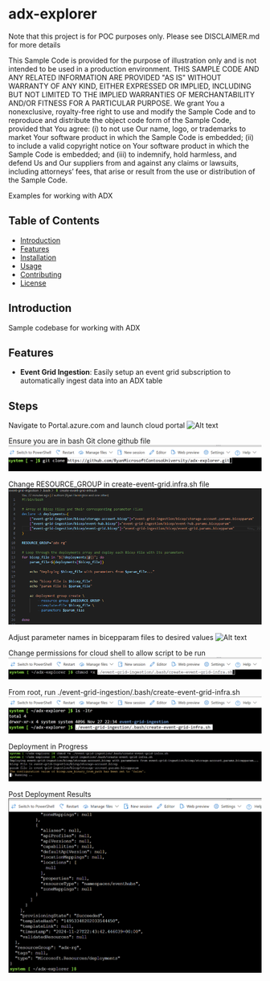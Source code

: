 # adx-explorer
Note that this project is for POC purposes only.  Please see DISCLAIMER.md for more details


This Sample Code is provided for the purpose of illustration only and is not intended to be used in a production environment.
THIS SAMPLE CODE AND ANY RELATED INFORMATION ARE PROVIDED "AS IS" WITHOUT WARRANTY OF ANY KIND, 
EITHER EXPRESSED OR IMPLIED, INCLUDING BUT NOT LIMITED TO THE IMPLIED WARRANTIES OF MERCHANTABILITY 
AND/OR FITNESS FOR A PARTICULAR PURPOSE.  We grant You a nonexclusive, royalty-free right to use and 
modify the Sample Code and to reproduce and distribute the object code form of the Sample Code, provided that 
You agree: (i) to not use Our name, logo, or trademarks to market Your software product in which the Sample Code
is embedded; (ii) to include a valid copyright notice on Your software product in which the Sample Code is embedded;
and (iii) to indemnify, hold harmless, and defend Us and Our suppliers from and against any claims or lawsuits, 
including attorneys’ fees, that arise or result from the use or distribution of the Sample Code.



Examples for working with ADX

## Table of Contents

- [Introduction](#introduction)
- [Features](#features)
- [Installation](#installation)
- [Usage](#usage)
- [Contributing](#contributing)
- [License](#license)

## Introduction

Sample codebase for working with ADX

## Features

- **Event Grid Ingestion**: Easily setup an event grid subscription to automatically ingest data into an ADX table

## Steps


Navigate to Portal.azure.com and launch cloud portal
![Alt text](images\App_Registration_1.png)


Ensure you are in bash
Git clone github file
![Alt text](images/git-clone-repo.png)


Change RESOURCE_GROUP in create-event-grid.infra.sh file
![Alt text](images\change-rg-name.png)

Adjust parameter names in bicepparam files to desired values
![Alt text](images\change-biccepparam-values.png)

Change permissions for cloud shell to allow script to be run
![Alt text](images\elevate-permissions-for-script.png)

From root, run ./event-grid-ingestion/.bash/create-event-grid-infra.sh
![Alt text](images\run-create-infra.png)

Deployment in Progress
![Alt text](images\deployment-in-progress.png)

Post Deployment Results
![Alt text](images\post-deployment-results.png)
